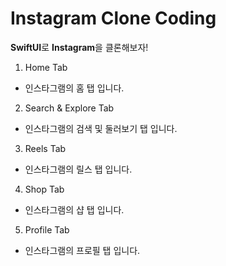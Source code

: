 # Instagram Clone Coding
**SwiftUI**로 **Instagram**을 클론해보자!

1. Home Tab
- 인스타그램의 홈 탭 입니다.


2. Search & Explore  Tab
- 인스타그램의 검색 및 둘러보기 탭 입니다.


3. Reels  Tab
- 인스타그램의 릴스 탭 입니다.


4. Shop  Tab
- 인스타그램의 샵 탭 입니다.


5. Profile  Tab
- 인스타그램의 프로필 탭 입니다.


